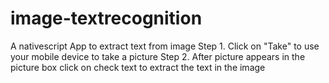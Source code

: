 # image-textrecognition
A nativescript App to extract text from image
Step 1. Click on "Take" to use your mobile device to take a picture
Step 2. After picture appears in the picture box click on check text to extract the text in the image
